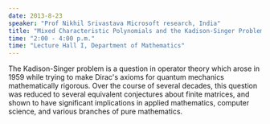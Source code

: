 ```yaml
---
date: 2013-8-23
speaker: "Prof Nikhil Srivastava Microsoft research, India"
title: "Mixed Characteristic Polynomials and the Kadison-Singer Problem"
time: "2:00 - 4:00 p.m." 
time: "Lecture Hall I, Department of Mathematics"
---
```

The Kadison-Singer problem is a question in operator theory which arose in
1959 while trying to make Dirac's axioms for quantum mechanics
mathematically rigorous. Over the course of several decades, this question
was reduced to several equivalent conjectures about finite matrices, and
shown to have significant implications in applied mathematics, computer
science, and various branches of pure mathematics.
